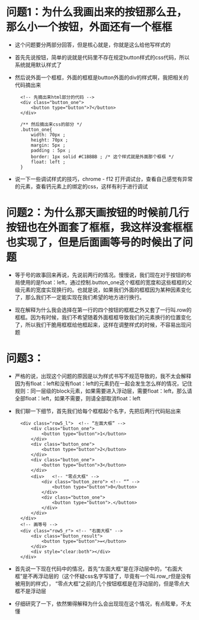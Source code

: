 # 问题1：为什么我画出来的按钮那么丑，那么小一个按钮，外面还有一个框框

* 这个问题要分两部分回答，但是核心就是，你就是这么给他写样式的

* 首先先说按钮，简单的说就是代码里不存在规定button样式的css代码，所以系统就用默认样式了

* 然后说外面一个框框，外面的框框是button外面的div的样式啊，我把相关的代码摘出来

        <!-- 先摘出来html部分的代码 -->
        <div class="button_one">
            <button type="button">7</button>
        </div>

        /** 然后摘出来css的部分 */
        .button_one{
            width: 70px ;
            height: 70px ;
            margin: 5px ;
            padding : 5px ;
            border: 1px solid #C1BBBB ; /* 这个样式就是外面那个框框 */
            float: left ;
        }

* 说一下一些调试样式的技巧，chrome - f12 打开调试台，查看自己感觉有异常的元素，查看钙元素上的绑定的css，这样有利于进行调试

# 问题2：为什么那天画按钮的时候前几行按钮也在外面套了框框，我这样没套框框也实现了，但是后面画等号的时候出了问题

* 等于号的故事回来再说，先说前两行的情况。慢慢说，我们现在对于按钮的布局使用的是float：left，通过控制.button_one这个框框的宽度和这些框框的父级元素的宽度实现换行的。也就是说，如果我们外面的框框因为某种因素变化了，那么我们不一定能实现在我们希望的地方进行换行。

* 现在解释为什么我会选择在第一行的四个按钮的框框之外又套了一行叫.row的框框。因为有时候，我们不希望随着外面框框导致我们的元素换行的位置变化了，所以我们干脆用框框给他框起来，这样在调整样式的时候，不容易出现问题

# 问题3：

* 严格的说，出现这个问题的原因是以为样式书写不规范导致的，我不太会解释因为有float：left和没有float：left的元素扔在一起会发生怎么样的情况，记住规则：同一层级的block元素，如果需要进入浮动层，需要float：left，那么请全部float：left，如果不需要，则请全部取消float：left

* 我们聊一下细节，首先我们给每个框框起个名字，先把后两行代码贴出来

        <div class="row5_l">  <!-- “左面大框” -->
            <div class="button_one">
                <button type="button">1</button>
            </div>
            <div class="button_one">
                <button type="button">2</button>
            </div>
            <div class="button_one">
                <button type="button">3</button>
            </div>
            <div>   <!-- "零点大框" -->
                <div class="button_zero"> <!-- “” -->
                    <button type="button">0</button>
                </div>
                <div class="button_one">
                    <button type="button">.</button>
                </div>
            </div>
        </div>
        <!-- 画等号 -->
        <div class="row5_r"> <!-- "右面大框" -->
            <div class="button_result">
                <button type="button">=</button>
            </div>
            <div style="clear:both"></div>
        </div>

* 首先说一下现在代码中的情况，首先“左面大框”是在浮动层中的，“右面大框”是不再浮动层的（这个怀疑css名字写错了，毕竟有一个叫.row_r但是没有被用到的样式）， “零点大框”之前的几个按钮框框是在浮动层的，但是零点大框不是浮动层

* 仔细研究了一下，依然懒得解释为什么会出现现在这个情况，有点眩晕，不太懂